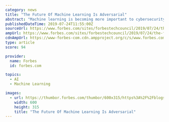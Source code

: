 ```yaml
---
category: news
title: "The Future Of Machine Learning Is Adversarial"
abstract: "Machine learning is becoming more important to cybersecurity every day. As I've written before, it's a powerful weapon against the large-scale automation favored by today's threat actors, but the dynamic between attackers and defenders is evolving."
publishedDateTime: 2019-07-24T11:55:00Z
sourceUrl: https://www.forbes.com/sites/forbestechcouncil/2019/07/24/the-future-of-machine-learning-is-adversarial/
ampUrl: https://www.forbes.com/sites/forbestechcouncil/2019/07/24/the-future-of-machine-learning-is-adversarial/amp/
cdnAmpUrl: https://www-forbes-com.cdn.ampproject.org/c/s/www.forbes.com/sites/forbestechcouncil/2019/07/24/the-future-of-machine-learning-is-adversarial/amp/
type: article
score: 94

provider:
  name: Forbes
  id: forbes.com

topics:
  - AI
  - Machine Learning

images:
  - url: https://thumbor.forbes.com/thumbor/600x315/https%3A%2F%2Fblogs-images.forbes.com%2Fforbestechcouncil%2Ffiles%2F2019%2F07%2Fa-48-500x500.jpg
    width: 600
    height: 315
    title: "The Future Of Machine Learning Is Adversarial"
---
```

